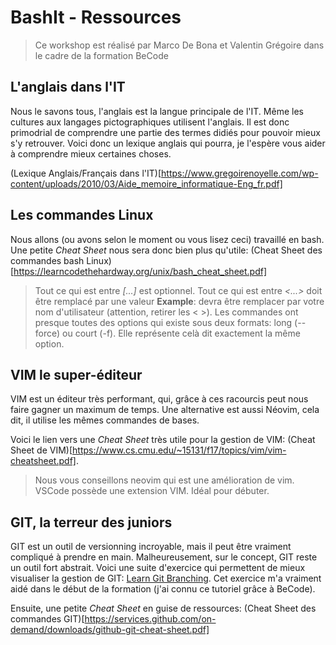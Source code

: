 # BashIt - Ressources

> Ce workshop est réalisé par Marco De Bona et Valentin Grégoire dans le cadre de la formation BeCode

## L'anglais dans l'IT

Nous le savons tous, l'anglais est la langue principale de l'IT.
Même les cultures aux langages pictographiques utilisent l'anglais.
Il est donc primodrial de comprendre une partie des termes didiés pour pouvoir mieux s'y retrouver. Voici donc un lexique anglais qui pourra, je l'espère vous aider à comprendre mieux certaines choses.

(Lexique Anglais/Français dans l'IT)[https://www.gregoirenoyelle.com/wp-content/uploads/2010/03/Aide_memoire_informatique-Eng_fr.pdf]

## Les commandes Linux

Nous allons (ou avons selon le moment ou vous lisez ceci) travaillé en bash. Une petite _Cheat Sheet_ nous sera donc bien plus qu'utile:
(Cheat Sheet des commandes bash Linux)[https://learncodethehardway.org/unix/bash_cheat_sheet.pdf]

> Tout ce qui est entre _[...]_ est optionnel.
> Tout ce qui est entre _<...>_ doit être remplacé par une valeur **Example**: <username> devra être remplacer par votre nom d'utilisateur (attention, retirer les < >).
> Les commandes ont presque toutes des options qui existe sous deux formats: long (--force) ou court (-f). Elle représente celà dit exactement la même option.

## VIM le super-éditeur

VIM est un éditeur très performant, qui, grâce à ces racourcis peut nous faire gagner un maximum de temps.
Une alternative est aussi Néovim, cela dit, il utilise les mêmes commandes de bases.

Voici le lien vers une _Cheat Sheet_ très utile pour la gestion de VIM:
(Cheat Sheet de VIM)[https://www.cs.cmu.edu/~15131/f17/topics/vim/vim-cheatsheet.pdf].

> Nous vous conseillons neovim qui est une amélioration de vim.
> VSCode possède une extension VIM. Idéal pour débuter.

## GIT, la terreur des juniors

GIT est un outil de versionning incroyable, mais il peut être vraiment compliqué à prendre en main. Malheureusement, sur le concept, GIT reste un outil fort abstrait. Voici une suite d'exercice qui permettent de mieux visualiser la gestion de GIT:
[Learn Git Branching](https://learngitbranching.js.org/). Cet exercice m'a vraiment aidé dans le début de la formation (j'ai connu ce tutoriel grâce à BeCode).

Ensuite, une petite _Cheat Sheet_ en guise de ressources:
(Cheat Sheet des commandes GIT)[https://services.github.com/on-demand/downloads/github-git-cheat-sheet.pdf]
